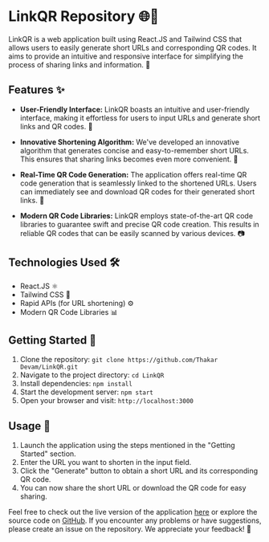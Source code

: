 # LinkQR Repository 🌐🔗

LinkQR is a web application built using React.JS and Tailwind CSS that allows users to easily generate short URLs and corresponding QR codes. It aims to provide an intuitive and responsive interface for simplifying the process of sharing links and information. 🚀

## Features ✨

- **User-Friendly Interface:** LinkQR boasts an intuitive and user-friendly interface, making it effortless for users to input URLs and generate short links and QR codes. 🌈

- **Innovative Shortening Algorithm:** We've developed an innovative algorithm that generates concise and easy-to-remember short URLs. This ensures that sharing links becomes even more convenient. 🧠

- **Real-Time QR Code Generation:** The application offers real-time QR code generation that is seamlessly linked to the shortened URLs. Users can immediately see and download QR codes for their generated short links. 📲

- **Modern QR Code Libraries:** LinkQR employs state-of-the-art QR code libraries to guarantee swift and precise QR code creation. This results in reliable QR codes that can be easily scanned by various devices. 📷

## Technologies Used 🛠️

- React.JS ⚛️
- Tailwind CSS 🎨
- Rapid APIs (for URL shortening) ⚙️
- Modern QR Code Libraries 📊

## Getting Started 🚦

1. Clone the repository: `git clone https://github.com/Thakar Devam/LinkQR.git`
2. Navigate to the project directory: `cd LinkQR`
3. Install dependencies: `npm install`
4. Start the development server: `npm start`
5. Open your browser and visit: `http://localhost:3000`

## Usage 🚀

1. Launch the application using the steps mentioned in the "Getting Started" section.
2. Enter the URL you want to shorten in the input field.
3. Click the "Generate" button to obtain a short URL and its corresponding QR code.
4. You can now share the short URL or download the QR code for easy sharing.



Feel free to check out the live version of the application [here](#) or explore the source code on [GitHub](https://github.com/Thakar-Devam/Link-Shortener). If you encounter any problems or have suggestions, please create an issue on the repository. We appreciate your feedback! 💌
